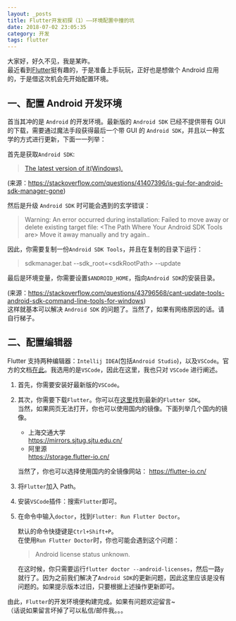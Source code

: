 ```yaml
---
layout: _posts
title: Flutter开发初探（1）——环境配置中撞的坑
date: 2018-07-02 23:05:35
category: 开发
tags: flutter
---
```


大家好，好久不见，我是某昨。  
最近看到[Flutter](https://flutter.io/)挺有趣的，于是准备上手玩玩，正好也是想做个 Android 应用的，于是借这次机会先开始配置环境。

## 一、配置 Android 开发环境

首当其冲的是 `Android` 的开发环境。最新版的 `Android SDK` 已经不提供带有 GUI 的下载，需要通过魔法手段获得最后一个带 GUI 的 `Android SDK`，并且以一种玄学的方式进行更新，下面一一列举：

首先是获取`Android SDK`:

> [The latest version of it(Windows).](https://dl.google.com/android/installer_r24.4.1-windows.exe)

(来源：https://stackoverflow.com/questions/41407396/is-gui-for-android-sdk-manager-gone)

然后是升级 `Android SDK` 时可能会遇到的玄学错误：

> Warning: An error occurred during installation: Failed to move away or delete existing target file: \<The Path Where Your Android SDK Tools are\> Move it away manually and try again..

因此，你需要复制一份`Android SDK Tools`，并且在复制的目录下运行：

> sdkmanager.bat --sdk_root=\<sdkRootPath\> --update

最后是环境变量，你需要设置`$ANDROID_HOME`，指向`Android SDK`的安装目录。

(来源：https://stackoverflow.com/questions/43796568/cant-update-tools-android-sdk-command-line-tools-for-windows)  
这样就基本可以解决 `Android SDK` 的问题了。当然了，如果有网络原因的话。请自行梯子。

## 二、配置编辑器

Flutter 支持两种编辑器：`Intellij IDEA`(包括`Android Studio`)，以及`VSCode`。官方的文档[在此](https://flutter.io/get-started/editor/)。我选用的是`VSCode`，因此在这里，我也只对 `VSCode` 进行阐述。

1.  首先，你需要安装好最新版的`VSCode`。
2.  其次，你需要下载`Flutter`。你可以在[这里](https://flutter.io/sdk-archive/#windows)找到最新的`Flutter SDK`。  
    当然，如果网页无法打开，你也可以使用国内的镜像。下面列举几个国内的镜像。

    - 上海交通大学  
      https://mirrors.sjtug.sjtu.edu.cn/
    - 阿里源  
      https://storage.flutter-io.cn/

    当然了，你也可以选择使用国内的全镜像网站： https://flutter-io.cn/

3.  将`Flutter`加入 Path。

4.  安装`VSCode`插件：搜索`Flutter`即可。

5.  在命令中输入`doctor`，找到`Flutter: Run Flutter Doctor`。

    默认的命令快捷键是`Ctrl+Shift+P`。  
    在使用`Run Flutter Doctor`时，你也可能会遇到这个问题：

    > Android license status unknown.

    在这时候，你只需要运行`flutter doctor --android-licenses`，然后一路`y`就行了。因为之前我们解决了`Android SDK`的更新问题，因此这里应该是没有问题的。如果提示版本过旧，只要根据上述操作更新即可。

由此，`Flutter`的开发环境便构建完成。如果有问题欢迎留言~  
（话说如果留言坏掉了可以私信/邮件我。。。
